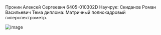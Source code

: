 
Пронин Алексей Сергеевич
6405-010302D
Научрук: Скиданов Роман Васильевич
Тема диплома: Матричный полнокадровый гиперспектрометр.



![image](https://github.com/user-attachments/assets/42d85581-7aeb-4abb-b459-86e2549c104d)


